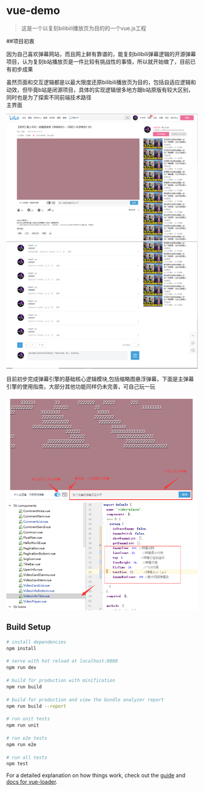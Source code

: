 # vue-demo

>  这是一个以复刻bilibili播放页为目的的一个vue.js工程

##项目初衷
  <p>因为自己喜欢弹幕网站，而且网上鲜有靠谱的，能复刻bilibili弹幕逻辑的开源弹幕项目，认为复刻b站播放页是一件比较有挑战性的事情，所以就开始做了，目前已有初步成果</br>
  <p>虽然页面和交互逻辑都是以最大限度还原bilibili播放页为目的，包括自适应逻辑和动效，但毕竟b站是闭源项目，具体的实现逻辑很多地方跟b站原版有较大区别，同时也是为了探索不同前端技术路径</br>
  主界面</br>
  
  ![](https://github.com/skyj10/vue-demo/blob/master/readme/main1.png)
  ![](https://github.com/skyj10/vue-demo/blob/master/readme/main2.png)

  <p>目前初步完成弹幕引擎的基础核心逻辑模块,包括缩略图悬浮弹幕，下面是主弹幕引擎的使用指南，大部分其他功能同样仍未完善，可自己玩一玩</br>
 
  ![](https://github.com/skyj10/vue-demo/blob/master/readme/danmu.png)
  ![](https://github.com/skyj10/vue-demo/blob/master/readme/danmCode.png)

## Build Setup

``` bash
# install dependencies
npm install

# serve with hot reload at localhost:8080
npm run dev

# build for production with minification
npm run build

# build for production and view the bundle analyzer report
npm run build --report

# run unit tests
npm run unit

# run e2e tests
npm run e2e

# run all tests
npm test
```

For a detailed explanation on how things work, check out the [guide](http://vuejs-templates.github.io/webpack/) and [docs for vue-loader](http://vuejs.github.io/vue-loader).
